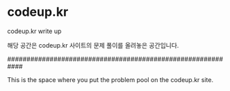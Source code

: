 # codeup.kr
codeup.kr write up

해당 공간은 codeup.kr 사이트의 문제 풀이를 올려놓은 공간입니다.

############################################################

This is the space where you put the problem pool on the codeup.kr site.
